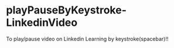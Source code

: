 # playPauseByKeystroke-LinkedinVideo
To play/pause video on Linkedin Learning by keystroke(spacebar)!!
